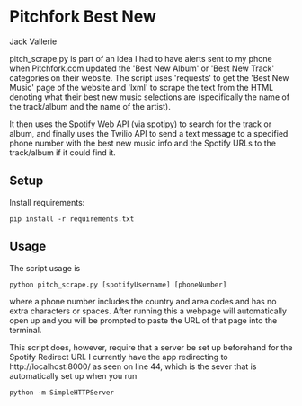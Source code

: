 # **Pitchfork Best New**

Jack Vallerie

pitch_scrape.py is part of an idea I had to have alerts sent to my phone
when Pitchfork.com updated the 'Best New Album' or 'Best New Track' categories
on their website. The script uses 'requests' to get the 'Best New Music' page
of the website and 'lxml' to scrape the text from the HTML denoting what their
best new music selections are (specifically the name of the track/album and the
name of the artist).

It then uses the Spotify Web API (via spotipy) to search for the track or album, and finally
uses the Twilio API to send a text message to a specified phone number with the
best new music info and the Spotify URLs to the track/album if it could find it.

## Setup
Install requirements:
```
pip install -r requirements.txt
```

## Usage

The script usage is

```
python pitch_scrape.py [spotifyUsername] [phoneNumber]
```
where a phone number includes the country and area codes and has no extra
characters or spaces. After running this a webpage will automatically open up
and you will be prompted to paste the URL of that page into the terminal.


This script does, however, require that a server be set up beforehand for the
Spotify Redirect URI.  I currently have the app redirecting to http://localhost:8000/
as seen on line 44, which is the sever that is automatically set up when you run

```
python -m SimpleHTTPServer
```